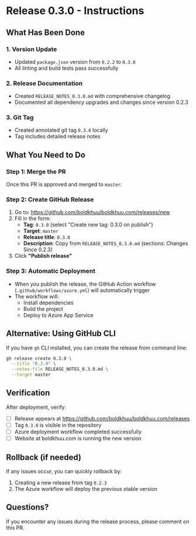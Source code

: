 # Release 0.3.0 - Instructions

## What Has Been Done

### 1. Version Update

- Updated `package.json` version from `0.2.2` to `0.3.0`
- All linting and build tests pass successfully

### 2. Release Documentation

- Created `RELEASE_NOTES_0.3.0.md` with comprehensive changelog
- Documented all dependency upgrades and changes since version 0.2.3

### 3. Git Tag

- Created annotated git tag `0.3.0` locally
- Tag includes detailed release notes

## What You Need to Do

### Step 1: Merge the PR

Once this PR is approved and merged to `master`:

### Step 2: Create GitHub Release

1. Go to: https://github.com/boldkhuu/boldkhuu.com/releases/new
2. Fill in the form:
   - **Tag**: `0.3.0` (select "Create new tag: 0.3.0 on publish")
   - **Target**: `master`
   - **Release title**: `0.3.0`
   - **Description**: Copy from `RELEASE_NOTES_0.3.0.md` (sections: Changes Since 0.2.3)
3. Click **"Publish release"**

### Step 3: Automatic Deployment

- When you publish the release, the GitHub Action workflow (`.github/workflows/azure.yml`) will automatically trigger
- The workflow will:
  - Install dependencies
  - Build the project
  - Deploy to Azure App Service

## Alternative: Using GitHub CLI

If you have `gh` CLI installed, you can create the release from command line:

```bash
gh release create 0.3.0 \
  --title "0.3.0" \
  --notes-file RELEASE_NOTES_0.3.0.md \
  --target master
```

## Verification

After deployment, verify:

- [ ] Release appears at https://github.com/boldkhuu/boldkhuu.com/releases
- [ ] Tag `0.3.0` is visible in the repository
- [ ] Azure deployment workflow completed successfully
- [ ] Website at boldkhuu.com is running the new version

## Rollback (if needed)

If any issues occur, you can quickly rollback by:

1. Creating a new release from tag `0.2.3`
2. The Azure workflow will deploy the previous stable version

## Questions?

If you encounter any issues during the release process, please comment on this PR.
